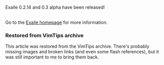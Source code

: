 <!-- :metadata:

title: Exaile 0.2.14 and 0.3.0a released!
tags: Exaile
publishedAt: 2008-10-06T18:12:31-0700
summary:

Exaile 0.2.14 and 0.3 alpha have been released!

-->

Exaile 0.2.14 and 0.3 alpha have been released!<br /><br />

Go to the <a href='http://www.exaile.org'>Exaile homepage</a> for more
information.

<div class="restored-from-archive">
  <h3>Restored from VimTips archive</h3>
  <p>
  This article was restored from the VimTips archive. There's probably
  missing images and broken links (and even some flash references), but it
  was still important to me to bring them back.
  </p>
</div>
